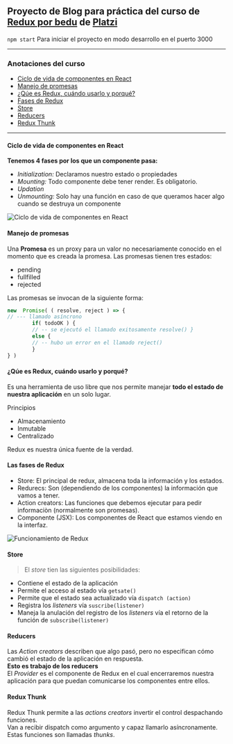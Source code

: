 ## Proyecto de Blog para práctica del curso de [Redux por bedu](https://platzi.com) de [Platzi](https://platzi.com/cursos/redux/)


`npm start`
Para iniciar el proyecto en modo desarrollo en el puerto 3000
___

### **Anotaciones del curso**

- [Ciclo de vida de componentes en React](#ciclo-de-vida-de-componentes-en-react)
- [Manejo de promesas](#manejo-de-promesas)
- [¿Qúe es Redux, cuándo usarlo y porqué?](#q%C3%BAe-es-redux-cu%C3%A1ndo-usarlo-y-porqu%C3%A9)
- [Fases de Redux](#las-fases-de-redux)
- [Store](#store)
- [Reducers](#reducers)
- [Redux Thunk](#redux-thunk)
___


#### Ciclo de vida de componentes en React

**Tenemos 4 fases por los que un componente pasa:**
- *Initialization:* Declaramos nuestro estado o propiedades
- *Mounting:* Todo componente debe tener render. Es obligatorio.
- *Updation*
- *Unmounting:* Solo hay una función en caso de que queramos hacer algo cuando se destruya un componente

![Ciclo de vida de componentes en React](https://github.com/ArielAyala/blog_platzi_react_redux/blob/master/src/imagenes_resumen/ciclo%20de%20vida%20de%20componentes%20react.png?raw=true)

#### Manejo de promesas
Una **Promesa** es un proxy para un valor no necesariamente conocido en el momento que es creada la promesa.
Las promesas tienen tres estados:
- pending
- fullfilled
- rejected

Las promesas se invocan de la siguiente forma:

```js
new  Promise( ( resolve, reject ) => {
// --- llamado asíncrono 
        if( todoOK ) { 
        // -- se ejecutó el llamado exitosamente resolve() }
        else { 
        // -- hubo un error en el llamado reject() 
        } 
} )
```

#### ¿Qúe es Redux, cuándo usarlo y porqué?
Es una herramienta de uso libre que nos permite manejar **todo el estado de nuestra aplicación** en un solo lugar.<br>

Principios<br>
- Almacenamiento
- Inmutable
- Centralizado

Redux es nuestra única fuente de la verdad.

#### Las fases de Redux
- Store: El principal de redux, almacena toda la información y los estados.
- Redurecs: Son (dependiendo de los componentes) la información que vamos a tener.
- Action creators: Las funciones que debemos ejecutar para pedir informaciòn (normalmente son promesas).
- Componente (JSX): Los componentes de React que estamos viendo en la interfaz.

![Funcionamiento de Redux](https://github.com/ArielAyala/blog_platzi_react_redux/blob/master/src/imagenes_resumen/funcionamiento_redux.png?raw=true)

#### Store
> El *store* tien las siguientes posibilidades:
 - Contiene el estado de la aplicación
 - Permite el acceso al estado vía `getsate()`
 - Permite que el estado sea actualizado vía `dispatch (action)`
 - Registra los *listeners* vía `suscribe(listener)`
 - Maneja la anulación del registro de los *listeners* vía el retorno de la función de `subscribe(listener)` 
 
#### Reducers
Las *Action creators* describen que algo pasó, pero no especifican cómo cambió el estado de la aplicación en respuesta. <br>
**Esto es trabajo de los reducers**<br>
El *Provider* es el componente de Redux en el cual encerraremos nuestra aplicación para que puedan comunicarse los componentes entre ellos.

#### Redux Thunk
Redux Thunk permite a las *actions creators* invertir el control despachando funciones. <br>
Van a recibir dispatch como argumento y capaz llamarlo asíncronamente. Estas funciones son llamadas *thunks*.





